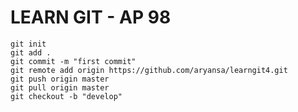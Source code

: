 # LEARN GIT - AP 98
`git init`
<br>
`git add .`<br>
`git commit -m "first commit"`
<br>
`git remote add origin https://github.com/aryansa/learngit4.git`
<br>
`git push origin master`
<br>
`git pull origin master`
<br>
`git checkout -b "develop"`
